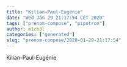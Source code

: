 ```yaml
---
title: "Kilian-Paul-Eugénie"
date: "Wed Jan 29 21:17:54 CET 2020"
tags: ["prenom-compose", "pipotron"]
author: m1ch3l
categories: ["generated"]
slug: "prenom-compose/2020-01-29-21:17:54"
---
```


Kilian-Paul-Eugénie
